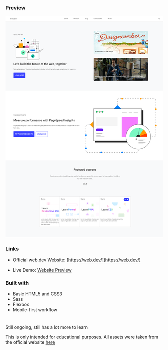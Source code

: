 ### Preview

![](preview.png)

### Links

- Official web.dev Website: [https://web.dev/](https://web.dev/)

- Live Demo: [Website Preview](https://webdev-nevz.web.app)

### Built with

- Basic HTML5 and CSS3
- Sass
- Flexbox
- Mobile-first workflow

#

Still ongoing, still has a lot more to learn  


This is only intended for educational purposes. All assets were taken from the official website [here](https://web.dev/)
